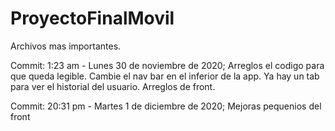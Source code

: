 # ProyectoFinalMovil

Archivos mas importantes.

Commit:
1:23 am - Lunes 30 de noviembre de 2020;
Arreglos el codigo para que queda legible. Cambie el nav bar en el inferior de la app. Ya hay un tab para ver el historial del usuario. Arreglos de front.

Commit:
20:31 pm - Martes 1 de diciembre de 2020;
Mejoras pequenios del front

